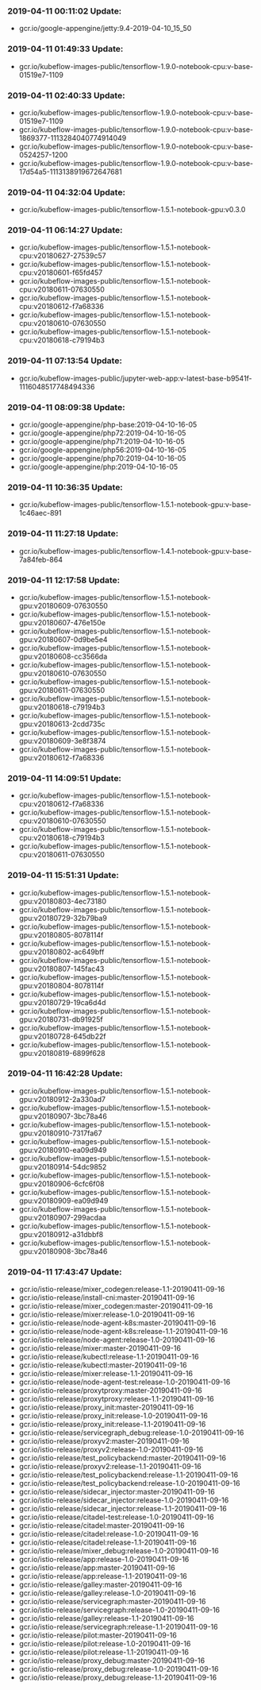### 2019-04-11 00:11:02 Update:

- gcr.io/google-appengine/jetty:9.4-2019-04-10_15_50
### 2019-04-11 01:49:33 Update:

- gcr.io/kubeflow-images-public/tensorflow-1.9.0-notebook-cpu:v-base-01519e7-1109
### 2019-04-11 02:40:33 Update:

- gcr.io/kubeflow-images-public/tensorflow-1.9.0-notebook-cpu:v-base-01519e7-1109
- gcr.io/kubeflow-images-public/tensorflow-1.9.0-notebook-cpu:v-base-1869377-1113284040774914049
- gcr.io/kubeflow-images-public/tensorflow-1.9.0-notebook-cpu:v-base-0524257-1200
- gcr.io/kubeflow-images-public/tensorflow-1.9.0-notebook-cpu:v-base-17d54a5-1113138919672647681
### 2019-04-11 04:32:04 Update:

- gcr.io/kubeflow-images-public/tensorflow-1.5.1-notebook-gpu:v0.3.0
### 2019-04-11 06:14:27 Update:

- gcr.io/kubeflow-images-public/tensorflow-1.5.1-notebook-cpu:v20180627-27539c57
- gcr.io/kubeflow-images-public/tensorflow-1.5.1-notebook-cpu:v20180601-f65fd457
- gcr.io/kubeflow-images-public/tensorflow-1.5.1-notebook-cpu:v20180611-07630550
- gcr.io/kubeflow-images-public/tensorflow-1.5.1-notebook-cpu:v20180612-f7a68336
- gcr.io/kubeflow-images-public/tensorflow-1.5.1-notebook-cpu:v20180610-07630550
- gcr.io/kubeflow-images-public/tensorflow-1.5.1-notebook-cpu:v20180618-c79194b3
### 2019-04-11 07:13:54 Update:

- gcr.io/kubeflow-images-public/jupyter-web-app:v-latest-base-b9541f-1116048517748494336
### 2019-04-11 08:09:38 Update:

- gcr.io/google-appengine/php-base:2019-04-10-16-05
- gcr.io/google-appengine/php72:2019-04-10-16-05
- gcr.io/google-appengine/php71:2019-04-10-16-05
- gcr.io/google-appengine/php56:2019-04-10-16-05
- gcr.io/google-appengine/php70:2019-04-10-16-05
- gcr.io/google-appengine/php:2019-04-10-16-05
### 2019-04-11 10:36:35 Update:

- gcr.io/kubeflow-images-public/tensorflow-1.5.1-notebook-gpu:v-base-1c46aec-891
### 2019-04-11 11:27:18 Update:

- gcr.io/kubeflow-images-public/tensorflow-1.4.1-notebook-gpu:v-base-7a84feb-864
### 2019-04-11 12:17:58 Update:

- gcr.io/kubeflow-images-public/tensorflow-1.5.1-notebook-gpu:v20180609-07630550
- gcr.io/kubeflow-images-public/tensorflow-1.5.1-notebook-gpu:v20180607-476e150e
- gcr.io/kubeflow-images-public/tensorflow-1.5.1-notebook-gpu:v20180607-0d9be5e4
- gcr.io/kubeflow-images-public/tensorflow-1.5.1-notebook-gpu:v20180608-cc3566da
- gcr.io/kubeflow-images-public/tensorflow-1.5.1-notebook-gpu:v20180610-07630550
- gcr.io/kubeflow-images-public/tensorflow-1.5.1-notebook-gpu:v20180611-07630550
- gcr.io/kubeflow-images-public/tensorflow-1.5.1-notebook-gpu:v20180618-c79194b3
- gcr.io/kubeflow-images-public/tensorflow-1.5.1-notebook-gpu:v20180613-2cdd735c
- gcr.io/kubeflow-images-public/tensorflow-1.5.1-notebook-gpu:v20180609-3e8f3874
- gcr.io/kubeflow-images-public/tensorflow-1.5.1-notebook-gpu:v20180612-f7a68336
### 2019-04-11 14:09:51 Update:

- gcr.io/kubeflow-images-public/tensorflow-1.5.1-notebook-cpu:v20180612-f7a68336
- gcr.io/kubeflow-images-public/tensorflow-1.5.1-notebook-cpu:v20180610-07630550
- gcr.io/kubeflow-images-public/tensorflow-1.5.1-notebook-cpu:v20180618-c79194b3
- gcr.io/kubeflow-images-public/tensorflow-1.5.1-notebook-cpu:v20180611-07630550
### 2019-04-11 15:51:31 Update:

- gcr.io/kubeflow-images-public/tensorflow-1.5.1-notebook-gpu:v20180803-4ec73180
- gcr.io/kubeflow-images-public/tensorflow-1.5.1-notebook-gpu:v20180729-32b79ba9
- gcr.io/kubeflow-images-public/tensorflow-1.5.1-notebook-gpu:v20180805-8078114f
- gcr.io/kubeflow-images-public/tensorflow-1.5.1-notebook-gpu:v20180802-ac649bff
- gcr.io/kubeflow-images-public/tensorflow-1.5.1-notebook-gpu:v20180807-145fac43
- gcr.io/kubeflow-images-public/tensorflow-1.5.1-notebook-gpu:v20180804-8078114f
- gcr.io/kubeflow-images-public/tensorflow-1.5.1-notebook-gpu:v20180729-19ca6d4d
- gcr.io/kubeflow-images-public/tensorflow-1.5.1-notebook-gpu:v20180731-db91925f
- gcr.io/kubeflow-images-public/tensorflow-1.5.1-notebook-gpu:v20180728-645db22f
- gcr.io/kubeflow-images-public/tensorflow-1.5.1-notebook-gpu:v20180819-6899f628
### 2019-04-11 16:42:28 Update:

- gcr.io/kubeflow-images-public/tensorflow-1.5.1-notebook-gpu:v20180912-2a330ad7
- gcr.io/kubeflow-images-public/tensorflow-1.5.1-notebook-gpu:v20180907-3bc78a46
- gcr.io/kubeflow-images-public/tensorflow-1.5.1-notebook-gpu:v20180910-7317fa67
- gcr.io/kubeflow-images-public/tensorflow-1.5.1-notebook-gpu:v20180910-ea09d949
- gcr.io/kubeflow-images-public/tensorflow-1.5.1-notebook-gpu:v20180914-54dc9852
- gcr.io/kubeflow-images-public/tensorflow-1.5.1-notebook-gpu:v20180906-6cfc6f08
- gcr.io/kubeflow-images-public/tensorflow-1.5.1-notebook-gpu:v20180909-ea09d949
- gcr.io/kubeflow-images-public/tensorflow-1.5.1-notebook-gpu:v20180907-299acdaa
- gcr.io/kubeflow-images-public/tensorflow-1.5.1-notebook-gpu:v20180912-a31dbbf8
- gcr.io/kubeflow-images-public/tensorflow-1.5.1-notebook-gpu:v20180908-3bc78a46
### 2019-04-11 17:43:47 Update:

- gcr.io/istio-release/mixer_codegen:release-1.1-20190411-09-16
- gcr.io/istio-release/install-cni:master-20190411-09-16
- gcr.io/istio-release/mixer_codegen:master-20190411-09-16
- gcr.io/istio-release/mixer:release-1.0-20190411-09-16
- gcr.io/istio-release/node-agent-k8s:master-20190411-09-16
- gcr.io/istio-release/node-agent-k8s:release-1.1-20190411-09-16
- gcr.io/istio-release/node-agent:release-1.0-20190411-09-16
- gcr.io/istio-release/mixer:master-20190411-09-16
- gcr.io/istio-release/kubectl:release-1.1-20190411-09-16
- gcr.io/istio-release/kubectl:master-20190411-09-16
- gcr.io/istio-release/mixer:release-1.1-20190411-09-16
- gcr.io/istio-release/node-agent-test:release-1.0-20190411-09-16
- gcr.io/istio-release/proxytproxy:master-20190411-09-16
- gcr.io/istio-release/proxytproxy:release-1.1-20190411-09-16
- gcr.io/istio-release/proxy_init:master-20190411-09-16
- gcr.io/istio-release/proxy_init:release-1.0-20190411-09-16
- gcr.io/istio-release/proxy_init:release-1.1-20190411-09-16
- gcr.io/istio-release/servicegraph_debug:release-1.0-20190411-09-16
- gcr.io/istio-release/proxyv2:master-20190411-09-16
- gcr.io/istio-release/proxyv2:release-1.0-20190411-09-16
- gcr.io/istio-release/test_policybackend:master-20190411-09-16
- gcr.io/istio-release/proxyv2:release-1.1-20190411-09-16
- gcr.io/istio-release/test_policybackend:release-1.1-20190411-09-16
- gcr.io/istio-release/test_policybackend:release-1.0-20190411-09-16
- gcr.io/istio-release/sidecar_injector:master-20190411-09-16
- gcr.io/istio-release/sidecar_injector:release-1.0-20190411-09-16
- gcr.io/istio-release/sidecar_injector:release-1.1-20190411-09-16
- gcr.io/istio-release/citadel-test:release-1.0-20190411-09-16
- gcr.io/istio-release/citadel:master-20190411-09-16
- gcr.io/istio-release/citadel:release-1.0-20190411-09-16
- gcr.io/istio-release/citadel:release-1.1-20190411-09-16
- gcr.io/istio-release/mixer_debug:release-1.0-20190411-09-16
- gcr.io/istio-release/app:release-1.0-20190411-09-16
- gcr.io/istio-release/app:master-20190411-09-16
- gcr.io/istio-release/app:release-1.1-20190411-09-16
- gcr.io/istio-release/galley:master-20190411-09-16
- gcr.io/istio-release/galley:release-1.0-20190411-09-16
- gcr.io/istio-release/servicegraph:master-20190411-09-16
- gcr.io/istio-release/servicegraph:release-1.0-20190411-09-16
- gcr.io/istio-release/galley:release-1.1-20190411-09-16
- gcr.io/istio-release/servicegraph:release-1.1-20190411-09-16
- gcr.io/istio-release/pilot:master-20190411-09-16
- gcr.io/istio-release/pilot:release-1.0-20190411-09-16
- gcr.io/istio-release/pilot:release-1.1-20190411-09-16
- gcr.io/istio-release/proxy_debug:master-20190411-09-16
- gcr.io/istio-release/proxy_debug:release-1.0-20190411-09-16
- gcr.io/istio-release/proxy_debug:release-1.1-20190411-09-16
